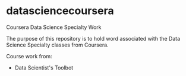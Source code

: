 datasciencecoursera
===================

Coursera Data Science Specialty Work

The purpose of this repository is to hold word associated with the Data Science Specialty classes from Coursera.

Course work from:
  * Data Scientist's Toolbot
